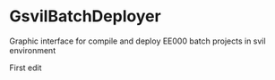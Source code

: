 # GsvilBatchDeployer
Graphic interface for compile and deploy EE000 batch projects in svil environment

First edit
